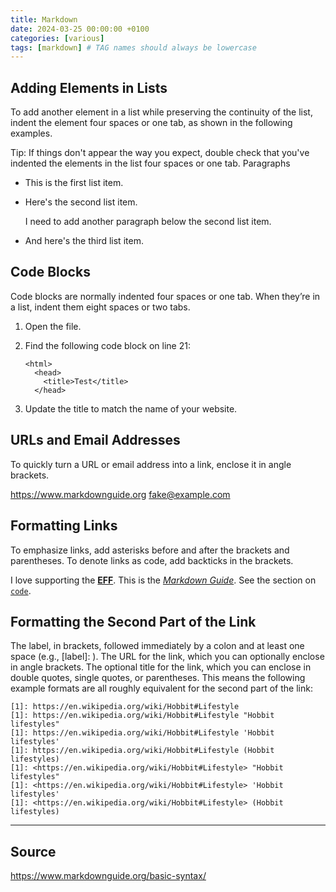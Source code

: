 ```yaml
---
title: Markdown
date: 2024-03-25 00:00:00 +0100
categories: [various]
tags: [markdown] # TAG names should always be lowercase
---
```


## Adding Elements in Lists

To add another element in a list while preserving the continuity of the list, indent the element four spaces or one tab,
as shown in the following examples.

Tip: If things don't appear the way you expect, double check that you've indented the elements in the list four spaces
or one tab.
Paragraphs

- This is the first list item.
- Here's the second list item.

  I need to add another paragraph below the second list item.

- And here's the third list item.

## Code Blocks

Code blocks are normally indented four spaces or one tab. When they’re in a list, indent them eight spaces or two tabs.

1. Open the file.
2. Find the following code block on line 21:

       <html>
         <head>
           <title>Test</title>
         </head>

3. Update the title to match the name of your website.

## URLs and Email Addresses

To quickly turn a URL or email address into a link, enclose it in angle brackets.

<https://www.markdownguide.org>
<fake@example.com>

## Formatting Links

To emphasize links, add asterisks before and after the brackets and parentheses. To denote links as code, add backticks
in the brackets.

I love supporting the **[EFF](https://eff.org)**.
This is the _[Markdown Guide](https://www.markdownguide.org)_.
See the section on [`code`](https://www.markdownguide.org/basic-syntax/#code).

## Formatting the Second Part of the Link

The label, in brackets, followed immediately by a colon and at least one space (e.g., [label]: ).
The URL for the link, which you can optionally enclose in angle brackets.
The optional title for the link, which you can enclose in double quotes, single quotes, or parentheses.
This means the following example formats are all roughly equivalent for the second part of the link:

```
[1]: https://en.wikipedia.org/wiki/Hobbit#Lifestyle
[1]: https://en.wikipedia.org/wiki/Hobbit#Lifestyle "Hobbit lifestyles"
[1]: https://en.wikipedia.org/wiki/Hobbit#Lifestyle 'Hobbit lifestyles'
[1]: https://en.wikipedia.org/wiki/Hobbit#Lifestyle (Hobbit lifestyles)
[1]: <https://en.wikipedia.org/wiki/Hobbit#Lifestyle> "Hobbit lifestyles"
[1]: <https://en.wikipedia.org/wiki/Hobbit#Lifestyle> 'Hobbit lifestyles'
[1]: <https://en.wikipedia.org/wiki/Hobbit#Lifestyle> (Hobbit lifestyles)
```

---

## Source

https://www.markdownguide.org/basic-syntax/
